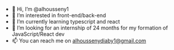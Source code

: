 - 👋 Hi, I’m @alhousseny1
- 👀 I’m interested in front-end/back-end
- 🌱 I’m currently learning typescript and react
- 💞️ I’m looking for an internship of 24 months for my formation of JavaScript/React dev
- 📫 You can reach me on alhoussenydiaby1@gmail.com

<!---
alhousseny1/alhousseny1 is a ✨ special ✨ repository because its `README.md` (this file) appears on your GitHub profile.
You can click the Preview link to take a look at your changes.
--->
